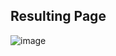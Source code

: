 ## Resulting Page
![image](https://github.com/manojbhavvan/Vue-Js-Learning/assets/79741733/a6a89cfd-a68e-44eb-b8b0-a3917c7861b6)
